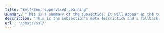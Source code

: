 ```yaml
---
title: "Self/Semi-supervised Learning"
summary: "This is a summary of the subsection. It will appear at the top of the page."
description: "This is the subsection's meta description and a fallback if no summary is added."
url : "/posts/ssl/"
---
```


